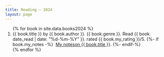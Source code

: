 ```yaml
---
title: Reading – 2024
layout: page
---
```


<ol reversed>
{% for book in site.data.books2024 %}
	<li>
		<span class="title">{{ book.title }}</span> by <span class="author">{{ book.author }}</span>.
		<span class="genre">{{ book.genre }}</span>.
		<span class="read">Read {{ book. date_read | date: "%d-%m-%Y" }}.</span>
		<span class="rating">rated {{ book.my_rating }}/5</span>.
		{%- if book.my_notes -%}
		&nbsp;<a href="{{ book.my_notes }}">My notes<span class="sr-only">on {{ book.title }}</span></a>.
		{%- endif-%}
	</li>
{% endfor %}
</ol>